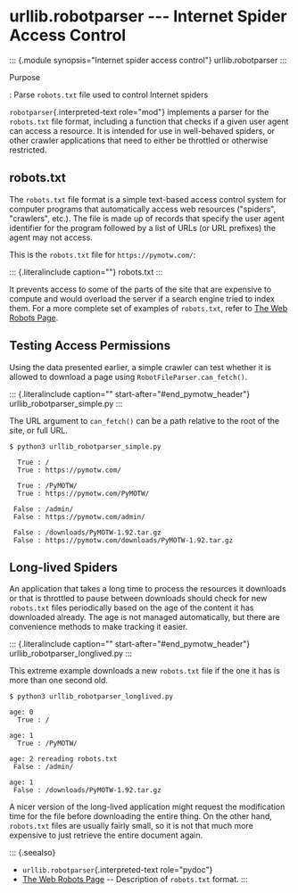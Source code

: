 urllib.robotparser \-\-- Internet Spider Access Control
=======================================================

::: {.module synopsis="Internet spider access control"}
urllib.robotparser
:::

Purpose

:   Parse `robots.txt` file used to control Internet spiders

`robotparser`{.interpreted-text role="mod"} implements a parser for the
`robots.txt` file format, including a function that checks if a given
user agent can access a resource. It is intended for use in well-behaved
spiders, or other crawler applications that need to either be throttled
or otherwise restricted.

robots.txt
----------

The `robots.txt` file format is a simple text-based access control
system for computer programs that automatically access web resources
(\"spiders\", \"crawlers\", etc.). The file is made up of records that
specify the user agent identifier for the program followed by a list of
URLs (or URL prefixes) the agent may not access.

This is the `robots.txt` file for `https://pymotw.com/`:

::: {.literalinclude caption=""}
robots.txt
:::

It prevents access to some of the parts of the site that are expensive
to compute and would overload the server if a search engine tried to
index them. For a more complete set of examples of `robots.txt`, refer
to [The Web Robots Page](http://www.robotstxt.org/orig.html).

Testing Access Permissions
--------------------------

Using the data presented earlier, a simple crawler can test whether it
is allowed to download a page using `RobotFileParser.can_fetch()`.

::: {.literalinclude caption="" start-after="#end_pymotw_header"}
urllib\_robotparser\_simple.py
:::

The URL argument to `can_fetch()` can be a path relative to the root of
the site, or full URL.

``` {.sourceCode .none}
$ python3 urllib_robotparser_simple.py

  True : /
  True : https://pymotw.com/

  True : /PyMOTW/
  True : https://pymotw.com/PyMOTW/

 False : /admin/
 False : https://pymotw.com/admin/

 False : /downloads/PyMOTW-1.92.tar.gz
 False : https://pymotw.com/downloads/PyMOTW-1.92.tar.gz
```

Long-lived Spiders
------------------

An application that takes a long time to process the resources it
downloads or that is throttled to pause between downloads should check
for new `robots.txt` files periodically based on the age of the content
it has downloaded already. The age is not managed automatically, but
there are convenience methods to make tracking it easier.

::: {.literalinclude caption="" start-after="#end_pymotw_header"}
urllib\_robotparser\_longlived.py
:::

This extreme example downloads a new `robots.txt` file if the one it has
is more than one second old.

``` {.sourceCode .none}
$ python3 urllib_robotparser_longlived.py

age: 0 
  True : /

age: 1 
  True : /PyMOTW/

age: 2 rereading robots.txt
 False : /admin/

age: 1 
 False : /downloads/PyMOTW-1.92.tar.gz
```

A nicer version of the long-lived application might request the
modification time for the file before downloading the entire thing. On
the other hand, `robots.txt` files are usually fairly small, so it is
not that much more expensive to just retrieve the entire document again.

::: {.seealso}
-   `urllib.robotparser`{.interpreted-text role="pydoc"}
-   [The Web Robots Page](http://www.robotstxt.org/orig.html) \--
    Description of `robots.txt` format.
:::
